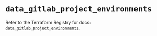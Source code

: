 # `data_gitlab_project_environments`

Refer to the Terraform Registry for docs: [`data_gitlab_project_environments`](https://registry.terraform.io/providers/gitlabhq/gitlab/17.6.0/docs/data-sources/project_environments).
